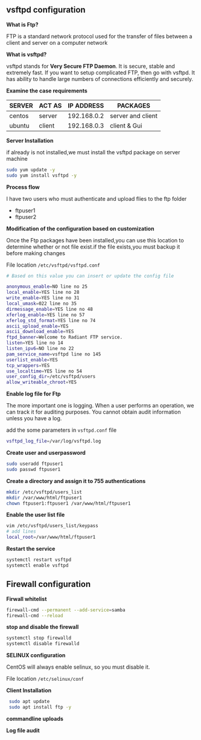 ## vsftpd configuration

 **What is Ftp?**

FTP is a standard network protocol used for the transfer of files between a client and server on a computer network

**What is vsftpd?**

vsftpd stands for **Very Secure FTP Daemon**. It is secure, stable and extremely fast. If you want to setup complicated FTP, then go with vsftpd. It has ability to handle large numbers of connections efficiently and securely.

**Examine the case requirements**

|     SERVER      | 	   ACT AS  |	   IP ADDRESS   |   PACKAGES    |
|-----------------|-------------|------------------|----------------|
|    centos       |	server      |	192.168.0.2      |   server and client |
|    ubuntu       |	client      | 192.168.0.3      |   client & Gui |

**Server Installation**

if already is not installed,we must install the vsftpd package on server machine

```bash
sudo yum update -y
sudo yum install vsftpd -y
```

**Process flow** 
 
I have two users who must authenticate and upload flies to the ftp folder

* ftpuser1
* ftpuser2
 
**Modification of the configuration based on customization**

Once the Ftp packages have been installed,you can use this location to determine whether or not file exist.if the file exists,you must backup it before    making changes
  
 File location `/etc/vsftpd/vsftpd.conf`
 
 ```bash
# Based on this value you can insert or update the config file

anonymous_enable=NO line no 25
local_enable=YES line no 28
write_enable=YES line no 31
local_umask=022 line no 35
dirmessage_enable=YES line no 48
xferlog_enable=YES line no 57
xferlog_std_format=YES line no 74
ascii_upload_enable=YES
ascii_download_enable=YES
ftpd_banner=Welcome to Radiant FTP service.
listen=YES line no 14
listen_ipv6=NO line no 22
pam_service_name=vsftpd line no 145
userlist_enable=YES
tcp_wrappers=YES
use_localtime=YES line no 54
user_config_dir=/etc/vsftpd/users
allow_writeable_chroot=YES
```
  
 **Enable log file for Ftp**
 
The more important one is logging. When a user performs an operation, we can track it for auditing purposes. You cannot obtain audit information unless  you have a log.

add the some parameters in `vsftpd.conf` file

```bash
vsftpd_log_file=/var/log/vsftpd.log
```

 **Create user and userpassword**
 
 ```bash
 sudo useradd ftpuser1
 sudo passwd ftpuser1
 ```

 **Create a directory and assign it to 755 authentications**
 
 ```bash
mkdir /etc/vsftpd/users_list
mkdir /var/www/html/ftpuser1
chown ftpuser1:ftpuser1 /var/www/html/ftpuser1
 ```
 
**Enable the user list file**

```bash
vim /etc/vsftpd/users_list/keypass 
# add lines
local_root=/var/www/html/ftpuser1
```

**Restart the service**
 
 ```bash
 systemctl restart vsftpd
 systemctl enable vsftpd 
 ```
 

 
 ## **Firewall configuration**
 
 **Firwall whitelist**
 
 ```bash
 firewall-cmd --permanent --add-service=samba
 firewall-cmd --reload
```
**stop and disable the firewall**

```bash  
systemctl stop firewalld
systemctl disable firewalld
 ```
   
 **SELINUX configuration**
   
 CentOS will always enable selinux, so you must disable it.

 File location `/etc/selinux/conf`
     
 **Client Installation**
 
```bash
 sudo apt update
 sudo apt install ftp -y
```

**commandline uploads**


**Log file audit**

